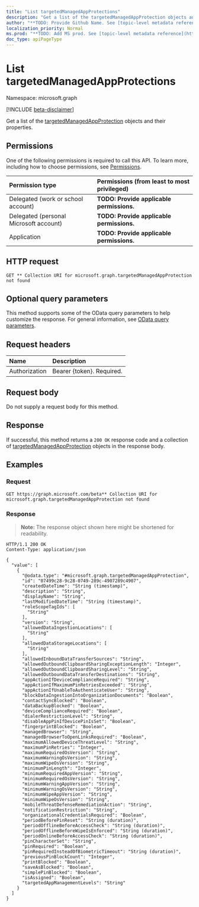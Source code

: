 ```yaml
---
title: "List targetedManagedAppProtections"
description: "Get a list of the targetedManagedAppProtection objects and their properties."
author: "**TODO: Provide Github Name. See [topic-level metadata reference](https://msgo.azurewebsites.net/add/document/guidelines/metadata.html#topic-level-metadata)**"
localization_priority: Normal
ms.prod: "**TODO: Add MS prod. See [topic-level metadata reference](https://msgo.azurewebsites.net/add/document/guidelines/metadata.html#topic-level-metadata)**"
doc_type: apiPageType
---
```


# List targetedManagedAppProtections
Namespace: microsoft.graph

[!INCLUDE [beta-disclaimer](../../includes/beta-disclaimer.md)]

Get a list of the [targetedManagedAppProtection](../resources/targetedmanagedappprotection.md) objects and their properties.

## Permissions
One of the following permissions is required to call this API. To learn more, including how to choose permissions, see [Permissions](/graph/permissions-reference).

|Permission type|Permissions (from least to most privileged)|
|:---|:---|
|Delegated (work or school account)|**TODO: Provide applicable permissions.**|
|Delegated (personal Microsoft account)|**TODO: Provide applicable permissions.**|
|Application|**TODO: Provide applicable permissions.**|

## HTTP request

<!-- {
  "blockType": "ignored"
}
-->
``` http
GET ** Collection URI for microsoft.graph.targetedManagedAppProtection not found
```

## Optional query parameters
This method supports some of the OData query parameters to help customize the response. For general information, see [OData query parameters](/graph/query-parameters).

## Request headers
|Name|Description|
|:---|:---|
|Authorization|Bearer {token}. Required.|

## Request body
Do not supply a request body for this method.

## Response

If successful, this method returns a `200 OK` response code and a collection of [targetedManagedAppProtection](../resources/targetedmanagedappprotection.md) objects in the response body.

## Examples

### Request
<!-- {
  "blockType": "request",
  "name": "list_targetedmanagedappprotection"
}
-->
``` http
GET https://graph.microsoft.com/beta** Collection URI for microsoft.graph.targetedManagedAppProtection not found
```


### Response
>**Note:** The response object shown here might be shortened for readability.
<!-- {
  "blockType": "response",
  "truncated": true,
  "@odata.type": "Collection(microsoft.graph.targetedManagedAppProtection)"
}
-->
``` http
HTTP/1.1 200 OK
Content-Type: application/json

{
  "value": [
    {
      "@odata.type": "#microsoft.graph.targetedManagedAppProtection",
      "id": "07499c28-9c28-0749-289c-4907289c4907",
      "createdDateTime": "String (timestamp)",
      "description": "String",
      "displayName": "String",
      "lastModifiedDateTime": "String (timestamp)",
      "roleScopeTagIds": [
        "String"
      ],
      "version": "String",
      "allowedDataIngestionLocations": [
        "String"
      ],
      "allowedDataStorageLocations": [
        "String"
      ],
      "allowedInboundDataTransferSources": "String",
      "allowedOutboundClipboardSharingExceptionLength": "Integer",
      "allowedOutboundClipboardSharingLevel": "String",
      "allowedOutboundDataTransferDestinations": "String",
      "appActionIfDeviceComplianceRequired": "String",
      "appActionIfMaximumPinRetriesExceeded": "String",
      "appActionIfUnableToAuthenticateUser": "String",
      "blockDataIngestionIntoOrganizationDocuments": "Boolean",
      "contactSyncBlocked": "Boolean",
      "dataBackupBlocked": "Boolean",
      "deviceComplianceRequired": "Boolean",
      "dialerRestrictionLevel": "String",
      "disableAppPinIfDevicePinIsSet": "Boolean",
      "fingerprintBlocked": "Boolean",
      "managedBrowser": "String",
      "managedBrowserToOpenLinksRequired": "Boolean",
      "maximumAllowedDeviceThreatLevel": "String",
      "maximumPinRetries": "Integer",
      "maximumRequiredOsVersion": "String",
      "maximumWarningOsVersion": "String",
      "maximumWipeOsVersion": "String",
      "minimumPinLength": "Integer",
      "minimumRequiredAppVersion": "String",
      "minimumRequiredOsVersion": "String",
      "minimumWarningAppVersion": "String",
      "minimumWarningOsVersion": "String",
      "minimumWipeAppVersion": "String",
      "minimumWipeOsVersion": "String",
      "mobileThreatDefenseRemediationAction": "String",
      "notificationRestriction": "String",
      "organizationalCredentialsRequired": "Boolean",
      "periodBeforePinReset": "String (duration)",
      "periodOfflineBeforeAccessCheck": "String (duration)",
      "periodOfflineBeforeWipeIsEnforced": "String (duration)",
      "periodOnlineBeforeAccessCheck": "String (duration)",
      "pinCharacterSet": "String",
      "pinRequired": "Boolean",
      "pinRequiredInsteadOfBiometricTimeout": "String (duration)",
      "previousPinBlockCount": "Integer",
      "printBlocked": "Boolean",
      "saveAsBlocked": "Boolean",
      "simplePinBlocked": "Boolean",
      "isAssigned": "Boolean",
      "targetedAppManagementLevels": "String"
    }
  ]
}
```

